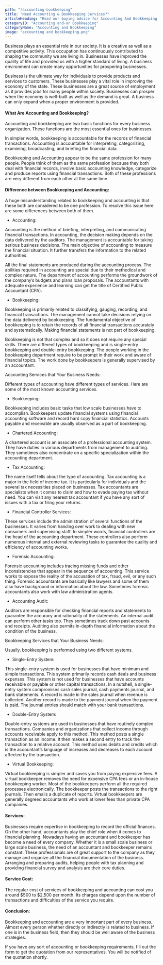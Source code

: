 ```yaml
---
path: "/accounting-bookkeeping"
title: "Need Accounting & Bookkeeping Services?"
articleHeading: "Read our buying advice for Accounting And Bookkeeping Services"
categoryID: "Accounting and-or Bookkeeping"
categoryName: "Accounting and Bookkeeping"
image: "accounting and bookkeeping.png"
---
```


Business plays an essential role in our society. It is a creative as well as a competitive activity. This occupation has continuously contributed to shaping the community we are living in. Businesses have improved the quality of life and provided us with a higher standard of living. A business environment can create many opportunities for prospering businesses.

Business is the ultimate way for individuals to provide products and services to customers. These businesses play a vital role in improving the economy of the state. These businesses are a great source of employment as it provides jobs for many people within society. Businesses can prosper when the economy is well-built as well as the demand is great. A business can only expand when a proper environment is provided.

#### What Are Accounting and Bookkeeping?

Accounting and bookkeeping are two basic functions for every business organization. These functions are the most essential ones for businesses.

In simpler words, bookkeeping is accountable for the records of financial transactions. Accounting is accountable for interpreting, categorizing, examining, broadcasting, and briefing the financial data.

Bookkeeping and Accounting appear to be the same profession for many people. People think of them as the same profession because they both deal with financial records, involve basic accounting knowledge, categorize and produce reports using financial transactions. Both of these professions are very different from each other at the same time.

#### Difference between Bookkeeping and Accounting:

A huge misunderstanding related to bookkeeping and accounting is that these both are considered to be one profession. To resolve this issue here are some differences between both of them.

- Accounting:

Accounting is the method of briefing, interpreting, and communicating financial transactions. In accounting, the decision making depends on the data delivered by the auditors. The management is accountable for taking serious business decisions. The main objective of accounting to measure the financial situation. It further transfers the information to the related authorities.

All the final statements are produced during the accounting process. The abilities required in accounting are special due to their methodical and complex nature. The department of accounting performs the groundwork of the company’s budgets and plans loan proposals. The accountants with adequate experience and learning can get the title of Certified Public Accountant (CPA).

- Bookkeeping:

Bookkeeping is primarily related to classifying, gauging, recording, and financial transactions. The management cannot take decisions relying on the data delivered by bookkeeping. The fundamental objective of bookkeeping is to retain the records of all financial transactions accurately and systematically. Making financial statements is not part of bookkeeping.

Bookkeeping is not that complex and so it does not require any special skills. There are different types of bookkeeping and is single-entry bookkeeping and double-entry bookkeeping. The people working in the bookkeeping department require to be prompt in their work and aware of financial topics. The work done by bookkeepers is generally supervised by an accountant.

Accounting Services that Your Business Needs:

Different types of accounting have different types of services. Here are some of the most known accounting services.

- Bookkeeping:

Bookkeeping includes basic tasks that low scale businesses have to accomplish. Bookkeepers update financial systems using financial accounting software and record hard copy financial statistics. Accounts payable and receivable are usually observed as a part of bookkeeping.

- Chartered Accounting:

A chartered account is an associate of a professional accounting system. They have duties in various departments from management to auditing. They sometimes also concentrate on a specific specialization within the accounting department.

- Tax Accounting:

The name itself tells about the type of accounting. Tax accounting is a major in the field of income tax. It is particularly for individuals and the several tax necessities placed on businesses. Tax accountants are specialists when it comes to claim and how to evade paying tax without need. You can visit any nearest tax accountant if you have any sort of issues with a tax or filing your returns.

- Financial Controller Services:

These services include the administration of several functions of the businesses. It varies from handing over work to dealing with new consumers and supervising staff. In simpler words, financial controllers are the head of the accounting department. These controllers also perform numerous internal and external reviewing tasks to guarantee the quality and efficiency of accounting works.

- Forensic Accounting:

Forensic accounting includes tracing missing funds and other inconsistencies that appear in the sequence of accounting. This service works to expose the reality of the accusation of tax, fraud, evil, or any such thing. Forensic accountants are basically like lawyers and some of them also have background or information about the law. Sometimes forensic accountants also work with law administration agents.

- Accounting Audit:

Auditors are responsible for checking financial reports and statements to guarantee the accuracy and rationality of the statements. An internal audit can perform other tasks too. They sometimes track down past accounts and receipts. Auditing also permits in-depth financial information about the condition of the business.

Bookkeeping Services that Your Business Needs:

Usually, bookkeeping is performed using two different systems.

- Single-Entry System:

This single-entry system is used for businesses that have minimum and simple transactions. This system primarily records cash deals and business expenses. This system is not used for businesses that have accounts receivable or payable or other capital transactions. In a nutshell, a single-entry system compromises cash sales journal, cash payments journal, and bank statements. A record is made in the sales journal when revenue is collected. Another record is made to the payment journal when the payment is paid. The journal entries should match with your bank transactions.

- Double-Entry System:

Double-entry systems are used in businesses that have routinely complex transactions. Companies and organizations that collect income through accounts receivable apply to this method. This method posts a single transaction as an income. It then makes a second entry to track the transaction to a relative account. This method uses debits and credits which is the accountant’s language of increases and decreases to each account affected by the transaction.

- Virtual Bookkeeping:

Virtual bookkeeping is simpler and saves you from paying expensive fees. A virtual bookkeeper removes the need for expensive CPA fees or an in-house bookkeeping worker. Most of the bookkeepers perform all the required processes electronically. The bookkeeper posts the transactions to the right journals. Then emails a duplicate of reports. Virtual bookkeepers are generally degreed accountants who work at lower fees than private CPA companies.

#### Services:

Businesses require expertise in bookkeeping to record the official finances. On the other hand, accountants play the chief role when it comes to financial planning. Nowadays having an accountant and bookkeeper has become a need of every company. Whether it is a small scale business or large scale business, the need of an accountant and bookkeeper remains constant. These professionals are of great support to the company as they manage and organize all the financial documentation of the business. Arranging and preparing audits, helping people with tax planning and providing financial survey and analysis are their core duties.

#### Service Cost:

The regular cost of services of bookkeeping and accounting can cost you around $500 to $2,500 per month. Its charges depend upon the number of transactions and difficulties of the service you require.

#### Conclusion:

Bookkeeping and accounting are a very important part of every business. Almost every person whether directly or indirectly is related to business. If one is in the business field, then they should be well aware of the business strategies.

If you have any sort of accounting or bookkeeping requirements, fill out the form to get the quotation from our representatives. You will be notified of the quotation shortly.
